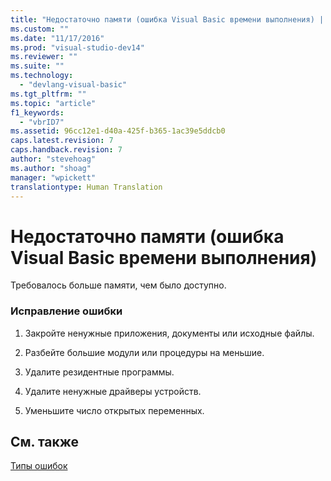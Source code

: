 ```yaml
---
title: "Недостаточно памяти (ошибка Visual Basic времени выполнения) | Microsoft Docs"
ms.custom: ""
ms.date: "11/17/2016"
ms.prod: "visual-studio-dev14"
ms.reviewer: ""
ms.suite: ""
ms.technology: 
  - "devlang-visual-basic"
ms.tgt_pltfrm: ""
ms.topic: "article"
f1_keywords: 
  - "vbrID7"
ms.assetid: 96cc12e1-d40a-425f-b365-1ac39e5ddcb0
caps.latest.revision: 7
caps.handback.revision: 7
author: "stevehoag"
ms.author: "shoag"
manager: "wpickett"
translationtype: Human Translation
---
```

# Недостаточно памяти (ошибка Visual Basic времени выполнения)
Требовалось больше памяти, чем было доступно.  
  
### Исправление ошибки  
  
1.  Закройте ненужные приложения, документы или исходные файлы.  
  
2.  Разбейте большие модули или процедуры на меньшие.  
  
3.  Удалите резидентные программы.  
  
4.  Удалите ненужные драйверы устройств.  
  
5.  Уменьшите число открытых переменных.  
  
## См. также  
 [Типы ошибок](../../visual-basic/programming-guide/language-features/error-types.md)